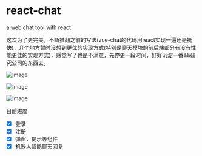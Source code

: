 # react-chat
a web chat tool with react 

这次为了更完美，不断推翻之前的写法(vue-chat的代码用react实现一遍还是挺快)，几个地方暂时没想到更优的实现方式(特别是聊天模块的前后端部分有没有性能更佳的实现方式)，感觉写了也是不满意，先停更一段时间，好好沉淀一番&&研究公司的东西去。

![image](https://user-images.githubusercontent.com/24861316/42560354-0d569eb0-8529-11e8-924f-948bdc786426.png)

![image](https://user-images.githubusercontent.com/24861316/42560447-414e6676-8529-11e8-99c5-97ecf12b3d77.png)

![image](https://user-images.githubusercontent.com/24861316/42560766-09b51858-852a-11e8-9eb0-0a6d78857a5a.png)


目前进度

- [x] 登录
- [x] 注册
- [x] 弹窗，提示等组件
- [x] 机器人智能聊天回复
